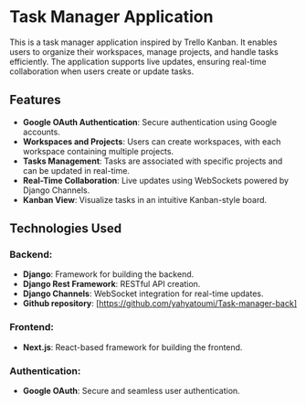 # Task Manager Application

This is a task manager application inspired by Trello Kanban. It enables users to organize their workspaces, manage projects, and handle tasks efficiently. The application supports live updates, ensuring real-time collaboration when users create or update tasks.

## Features

- **Google OAuth Authentication**: Secure authentication using Google accounts.
- **Workspaces and Projects**: Users can create workspaces, with each workspace containing multiple projects.
- **Tasks Management**: Tasks are associated with specific projects and can be updated in real-time.
- **Real-Time Collaboration**: Live updates using WebSockets powered by Django Channels.
- **Kanban View**: Visualize tasks in an intuitive Kanban-style board.

## Technologies Used

### Backend:
- **Django**: Framework for building the backend.
- **Django Rest Framework**: RESTful API creation.
- **Django Channels**: WebSocket integration for real-time updates.
- **Github repository**:  [https://github.com/yahyatoumi/Task-manager-back]

### Frontend:
- **Next.js**: React-based framework for building the frontend.

### Authentication:
- **Google OAuth**: Secure and seamless user authentication.